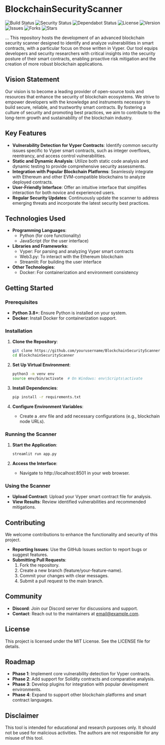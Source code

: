 # BlockchainSecurityScanner

![Build Status](https://github.com/Chemically-Motivated-Solutions/BlockchainSecurityScanner/actions/workflows/ci.yml/badge.svg)
![Security Status](https://github.com/Chemically-Motivated-Solutions/BlockchainSecurityScanner/actions/workflows/security.yml/badge.svg)
![Dependabot Status](https://img.shields.io/badge/dependabot-active-brightgreen.svg)
![License](https://img.shields.io/github/license/Chemically-Motivated-Solutions/BlockchainSecurityScanner)
![Version](https://img.shields.io/github/v/release/Chemically-Motivated-Solutions/BlockchainSecurityScanner)
![Issues](https://img.shields.io/github/issues/Chemically-Motivated-Solutions/BlockchainSecurityScanner)
![Forks](https://img.shields.io/github/forks/Chemically-Motivated-Solutions/BlockchainSecurityScanner)
![Stars](https://img.shields.io/github/stars/Chemically-Motivated-Solutions/BlockchainSecurityScanner)

...
This repository hosts the development of an advanced blockchain security scanner designed to identify and analyze vulnerabilities in smart contracts, with a particular focus on those written in Vyper. Our tool equips developers and security researchers with critical insights into the security posture of their smart contracts, enabling proactive risk mitigation and the creation of more robust blockchain applications.

## Vision Statement

Our vision is to become a leading provider of open-source tools and resources that enhance the security of blockchain ecosystems. We strive to empower developers with the knowledge and instruments necessary to build secure, reliable, and trustworthy smart contracts. By fostering a culture of security and promoting best practices, we aim to contribute to the long-term growth and sustainability of the blockchain industry.

## Key Features

- **Vulnerability Detection for Vyper Contracts**: Identify common security issues specific to Vyper smart contracts, such as integer overflows, reentrancy, and access control vulnerabilities.
- **Static and Dynamic Analysis**: Utilize both static code analysis and dynamic testing to provide comprehensive security assessments.
- **Integration with Popular Blockchain Platforms**: Seamlessly integrate with Ethereum and other EVM-compatible blockchains to analyze deployed contracts.
- **User-Friendly Interface**: Offer an intuitive interface that simplifies interaction for both novice and experienced users.
- **Regular Security Updates**: Continuously update the scanner to address emerging threats and incorporate the latest security best practices.

## Technologies Used

- **Programming Languages**:
  - Python (for core functionality)
  - JavaScript (for the user interface)
- **Libraries and Frameworks**:
  - Vyper: For parsing and analyzing Vyper smart contracts
  - Web3.py: To interact with the Ethereum blockchain
  - Streamlit: For building the user interface
- **Other Technologies**:
  - Docker: For containerization and environment consistency

## Getting Started

### Prerequisites

- **Python 3.8+**: Ensure Python is installed on your system.
- **Docker**: Install Docker for containerization support.

### Installation

1. **Clone the Repository**:

   ```bash
   git clone https://github.com/yourusername/BlockchainSecurityScanner.git
   cd BlockchainSecurityScanner
   ```

2. **Set Up Virtual Environment**:

   ```bash
   python3 -m venv env
   source env/bin/activate  # On Windows: env\Scripts\activate
   ```

3. **Install Dependencies**:

   ```bash
   pip install -r requirements.txt
   ```

4. **Configure Environment Variables**:
   - Create a .env file and add necessary configurations (e.g., blockchain node URLs).

### Running the Scanner

1. **Start the Application**:

   ```bash
   streamlit run app.py
   ```

2. **Access the Interface**:
   - Navigate to http://localhost:8501 in your web browser.

### Using the Scanner

- **Upload Contract**: Upload your Vyper smart contract file for analysis.
- **View Results**: Review identified vulnerabilities and recommended mitigations.

## Contributing

We welcome contributions to enhance the functionality and security of this project.
- **Reporting Issues**: Use the GitHub Issues section to report bugs or suggest features.
- **Submitting Pull Requests**:
  1. Fork the repository.
  2. Create a new branch (feature/your-feature-name).
  3. Commit your changes with clear messages.
  4. Submit a pull request to the main branch.

## Community

- **Discord**: Join our Discord server for discussions and support.
- **Contact**: Reach out to the maintainers at email@example.com.

## License

This project is licensed under the MIT License. See the LICENSE file for details.

## Roadmap

- **Phase 1**: Implement core vulnerability detection for Vyper contracts.
- **Phase 2**: Add support for Solidity contracts and comparative analysis.
- **Phase 3**: Develop plugins for integration with popular development environments.
- **Phase 4**: Expand to support other blockchain platforms and smart contract languages.

## Disclaimer

This tool is intended for educational and research purposes only. It should not be used for malicious activities. The authors are not responsible for any misuse of this tool.
